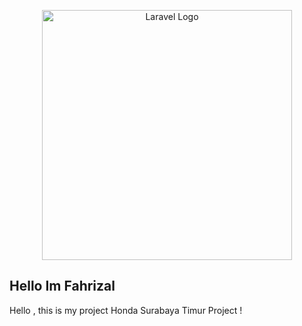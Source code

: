 <p align="center"><a href="https://yutsurihisekawa.github.io/PortofolioFahrizal/" target="_blank"><img src="https://images-wixmp-ed30a86b8c4ca887773594c2.wixmp.com/f/499c570b-7931-4a84-9121-8c4a1c02a470/dfyq34u-9b8f0a02-18bd-4343-ae1a-d6acae746378.png?token=eyJ0eXAiOiJKV1QiLCJhbGciOiJIUzI1NiJ9.eyJzdWIiOiJ1cm46YXBwOjdlMGQxODg5ODIyNjQzNzNhNWYwZDQxNWVhMGQyNmUwIiwiaXNzIjoidXJuOmFwcDo3ZTBkMTg4OTgyMjY0MzczYTVmMGQ0MTVlYTBkMjZlMCIsIm9iaiI6W1t7InBhdGgiOiJcL2ZcLzQ5OWM1NzBiLTc5MzEtNGE4NC05MTIxLThjNGExYzAyYTQ3MFwvZGZ5cTM0dS05YjhmMGEwMi0xOGJkLTQzNDMtYWUxYS1kNmFjYWU3NDYzNzgucG5nIn1dXSwiYXVkIjpbInVybjpzZXJ2aWNlOmZpbGUuZG93bmxvYWQiXX0.jRuVhS8Ftl40m_5ocqLl0mfqmQu7ydEM_BPTEfa1Mz0" width="400" alt="Laravel Logo"></a></p>

## Hello Im Fahrizal

Hello , this is my project Honda Surabaya Timur Project !
